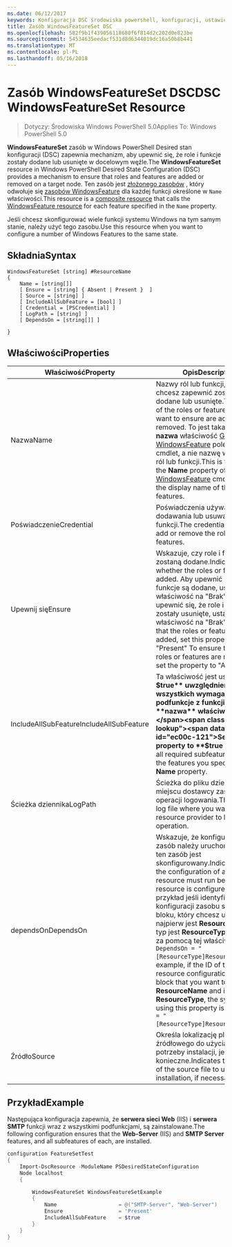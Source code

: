```yaml
---
ms.date: 06/12/2017
keywords: Konfiguracja DSC środowiska powershell, konfiguracji, ustawienia
title: Zasób WindowsFeatureSet DSC
ms.openlocfilehash: 582f9b1f439056118680f6f814d2c202d0e823be
ms.sourcegitcommit: 54534635eedacf531d8d6344019dc16a50b8b441
ms.translationtype: MT
ms.contentlocale: pl-PL
ms.lasthandoff: 05/16/2018
---
```

# <a name="dsc-windowsfeatureset-resource"></a><span data-ttu-id="ec00c-103">Zasób WindowsFeatureSet DSC</span><span class="sxs-lookup"><span data-stu-id="ec00c-103">DSC WindowsFeatureSet Resource</span></span>

> <span data-ttu-id="ec00c-104">Dotyczy: Środowiska Windows PowerShell 5.0</span><span class="sxs-lookup"><span data-stu-id="ec00c-104">Applies To: Windows PowerShell 5.0</span></span>

<span data-ttu-id="ec00c-105">**WindowsFeatureSet** zasób w Windows PowerShell Desired stan konfiguracji (DSC) zapewnia mechanizm, aby upewnić się, że role i funkcje zostały dodane lub usunięte w docelowym węźle.</span><span class="sxs-lookup"><span data-stu-id="ec00c-105">The **WindowsFeatureSet** resource in Windows PowerShell Desired State Configuration (DSC) provides a mechanism to ensure that roles and features are added or removed on a target node.</span></span>
<span data-ttu-id="ec00c-106">Ten zasób jest [złożonego zasobów](authoringResourceComposite.md) , który odwołuje się [zasobów WindowsFeature](windowsfeatureResource.md) dla każdej funkcji określone w `Name` właściwości.</span><span class="sxs-lookup"><span data-stu-id="ec00c-106">This resource is a [composite resource](authoringResourceComposite.md) that calls the [WindowsFeature resource](windowsfeatureResource.md) for each feature specified in the `Name` property.</span></span>

<span data-ttu-id="ec00c-107">Jeśli chcesz skonfigurować wiele funkcji systemu Windows na tym samym stanie, należy użyć tego zasobu.</span><span class="sxs-lookup"><span data-stu-id="ec00c-107">Use this resource when you want to configure a number of Windows Features to the same state.</span></span>

## <a name="syntax"></a><span data-ttu-id="ec00c-108">Składnia</span><span class="sxs-lookup"><span data-stu-id="ec00c-108">Syntax</span></span>

```
WindowsFeatureSet [string] #ResourceName
{
    Name = [string[]]
    [ Ensure = [string] { Absent | Present }  ]
    [ Source = [string] ]
    [ IncludeAllSubFeature = [bool] ]
    [ Credential = [PSCredential] ]
    [ LogPath = [string] ]
    [ DependsOn = [string[]] ]

}
```

## <a name="properties"></a><span data-ttu-id="ec00c-109">Właściwości</span><span class="sxs-lookup"><span data-stu-id="ec00c-109">Properties</span></span>

|  <span data-ttu-id="ec00c-110">Właściwość</span><span class="sxs-lookup"><span data-stu-id="ec00c-110">Property</span></span>  |  <span data-ttu-id="ec00c-111">Opis</span><span class="sxs-lookup"><span data-stu-id="ec00c-111">Description</span></span>   |
|---|---|
| <span data-ttu-id="ec00c-112">Nazwa</span><span class="sxs-lookup"><span data-stu-id="ec00c-112">Name</span></span>| <span data-ttu-id="ec00c-113">Nazwy ról lub funkcji, które chcesz zapewnić zostały dodane lub usunięte.</span><span class="sxs-lookup"><span data-stu-id="ec00c-113">The names of the roles or features that you want to ensure are added or removed.</span></span> <span data-ttu-id="ec00c-114">To jest taka sama jak **nazwa** właściwość [Get-WindowsFeature](https://technet.microsoft.com/en-us/library/jj205469.aspx) polecenia cmdlet, a nie nazwę wyświetlaną ról lub funkcji.</span><span class="sxs-lookup"><span data-stu-id="ec00c-114">This is the same as the **Name** property of the [Get-WindowsFeature](https://technet.microsoft.com/en-us/library/jj205469.aspx) cmdlet, and not the display name of the roles or features.</span></span>|
| <span data-ttu-id="ec00c-115">Poświadczenie</span><span class="sxs-lookup"><span data-stu-id="ec00c-115">Credential</span></span>| <span data-ttu-id="ec00c-116">Poświadczenia używane do dodawania lub usuwania ról lub funkcji.</span><span class="sxs-lookup"><span data-stu-id="ec00c-116">The credentials to use to add or remove the roles or features.</span></span>|
| <span data-ttu-id="ec00c-117">Upewnij się</span><span class="sxs-lookup"><span data-stu-id="ec00c-117">Ensure</span></span>| <span data-ttu-id="ec00c-118">Wskazuje, czy role i funkcje zostaną dodane.</span><span class="sxs-lookup"><span data-stu-id="ec00c-118">Indicates whether the roles or features are added.</span></span> <span data-ttu-id="ec00c-119">Aby upewnić się, że role i funkcje są dodane, ustaw tę właściwość na "Brak", aby upewnić się, że role i funkcje zostały usunięte, ustaw właściwość na "Brak".</span><span class="sxs-lookup"><span data-stu-id="ec00c-119">To ensure that the roles or features are added, set this property to "Present" To ensure that the roles or features are removed, set the property to "Absent".</span></span>|
| <span data-ttu-id="ec00c-120">IncludeAllSubFeature</span><span class="sxs-lookup"><span data-stu-id="ec00c-120">IncludeAllSubFeature</span></span>| <span data-ttu-id="ec00c-121">Ta właściwość jest ustawiana **$true** uwzględnienie wszystkich wymaganych podfunkcje z funkcji z **nazwa** właściwości.</span><span class="sxs-lookup"><span data-stu-id="ec00c-121">Set this property to **$true** to include all required subfeatures with of the features you specify with the **Name** property.</span></span>|
| <span data-ttu-id="ec00c-122">Ścieżka dziennika</span><span class="sxs-lookup"><span data-stu-id="ec00c-122">LogPath</span></span>| <span data-ttu-id="ec00c-123">Ścieżka do pliku dziennika miejscu dostawcy zasobów do operacji logowania.</span><span class="sxs-lookup"><span data-stu-id="ec00c-123">The path to a log file where you want the resource provider to log the operation.</span></span>|
| <span data-ttu-id="ec00c-124">dependsOn</span><span class="sxs-lookup"><span data-stu-id="ec00c-124">DependsOn</span></span>| <span data-ttu-id="ec00c-125">Wskazuje, że konfiguracja inny zasób należy uruchomić przed ten zasób jest skonfigurowany.</span><span class="sxs-lookup"><span data-stu-id="ec00c-125">Indicates that the configuration of another resource must run before this resource is configured.</span></span> <span data-ttu-id="ec00c-126">Na przykład jeśli identyfikator konfiguracji zasobu skryptu bloku, który chcesz uruchomić najpierw jest __ResourceName__ i jej typ jest __ResourceType__, składnia za pomocą tej właściwości jest `DependsOn = "[ResourceType]ResourceName"`.</span><span class="sxs-lookup"><span data-stu-id="ec00c-126">For example, if the ID of the resource configuration script block that you want to run first is __ResourceName__ and its type is __ResourceType__, the syntax for using this property is `DependsOn = "[ResourceType]ResourceName"`.</span></span>|
| <span data-ttu-id="ec00c-127">Źródło</span><span class="sxs-lookup"><span data-stu-id="ec00c-127">Source</span></span>| <span data-ttu-id="ec00c-128">Określa lokalizację pliku źródłowego do użycia na potrzeby instalacji, jeśli to konieczne.</span><span class="sxs-lookup"><span data-stu-id="ec00c-128">Indicates the location of the source file to use for installation, if necessary.</span></span>|

## <a name="example"></a><span data-ttu-id="ec00c-129">Przykład</span><span class="sxs-lookup"><span data-stu-id="ec00c-129">Example</span></span>

<span data-ttu-id="ec00c-130">Następująca konfiguracja zapewnia, że **serwera sieci Web** (IIS) i **serwera SMTP** funkcji wraz z wszystkimi podfunkcjami, są zainstalowane.</span><span class="sxs-lookup"><span data-stu-id="ec00c-130">The following configuration ensures that the **Web-Server** (IIS) and **SMTP Server** features, and all subfeatures of each, are installed.</span></span>

```powershell
configuration FeatureSetTest
{
    Import-DscResource -ModuleName PSDesiredStateConfiguration
    Node localhost
    {

        WindowsFeatureSet WindowsFeatureSetExample
        {
            Name                    = @("SMTP-Server", "Web-Server")
            Ensure                  = 'Present'
            IncludeAllSubFeature    = $true
        }
    }
}
```